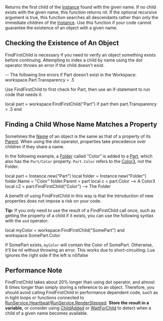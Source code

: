 Returns the first child of the [Instance](https://developer.roblox.com/en-us/api-reference/class/Instance) found with the given name. If no child exists with the given name, this function returns nil. If the optional recursive argument is true, this function searches all descendants rather than only the immediate children of the [Instance](https://developer.roblox.com/en-us/api-reference/class/Instance). Use this function if your code cannot guarantee the existence of an object with a given name.

Checking the Existence of An Object
-----------------------------------

FindFirstChild is necessary if you need to verify an object something exists before continuing. Attempting to index a child by name using the dot operator throws an error if the child doesn't exist.

 -- The following line errors if Part doesn't exist in the Workspace:
workspace.Part.Transparency = .5

Use FindFirstChild to first check for Part, then use an if-statement to run code that needs it.

local part = workspace:FindFirstChild("Part")
if part then
	part.Transparency = .5
end

Finding a Child Whose Name Matches a Property
---------------------------------------------

Sometimes the [Name](https://developer.roblox.com/en-us/api-reference/property/Instance/Name) of an object is the same as that of a property of its [Parent](https://developer.roblox.com/en-us/api-reference/property/Instance/Parent). When using the dot operator, properties take precedence over children if they share a name.

In the following example, a [Folder](https://developer.roblox.com/en-us/api-reference/class/Folder) called “Color” is added to a [Part](https://developer.roblox.com/en-us/api-reference/class/Part), which also has the `Part/Color` property. `Part.Color` refers to the [Color3](https://developer.roblox.com/en-us/api-reference/datatype/Color3), not the Folder.

local part = Instance.new("Part")
local folder = Instance.new("Folder")
folder.Name = "Color"
folder.Parent = part
local c = part.Color --> A Color3
local c2 = part:FindFirstChild("Color") --> The Folder

A benefit of using FindFirstChild in this way is that the introduction of new properties does not impose a risk on your code.

**Tip:** If you only need to use the result of a FindFirstChild call once, such as getting the property of a child if it exists, you can use the following syntax with the `and` operator:

local myColor = workspace:FindFirstChild("SomePart") and workspace.SomePart.Color

If SomePart exists, `myColor` will contain the Color of SomePart. Otherwise, it'll be nil without throwing an error. This works due to short-circuiting: Lua ignores the right side if the left is nil/false

Performance Note
----------------

FindFirstChild takes about 20% longer than using dot operator, and almost 8 times longer than simply storing a reference to an object. Therefore, you should avoid calling FindFirstChild in performance dependent code, such as in tight loops or functions connected to [RunService.Heartbeat](https://developer.roblox.com/en-us/api-reference/event/RunService/Heartbeat)/[RunService.RenderStepped](https://developer.roblox.com/en-us/api-reference/event/RunService/RenderStepped). **Store the result in a variable,** or consider using [ChildAdded](https://developer.roblox.com/en-us/api-reference/event/Instance/ChildAdded) or [WaitForChild](https://developer.roblox.com/en-us/api-reference/function/Instance/WaitForChild) to detect when a child of a given name becomes available.